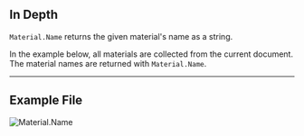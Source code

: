 ## In Depth
`Material.Name` returns the given material's name as a string.

In the example below, all materials are collected from the current document. The material names are returned with `Material.Name`.
___
## Example File

![Material.Name](./Revit.Elements.Material.Name_img.jpg)